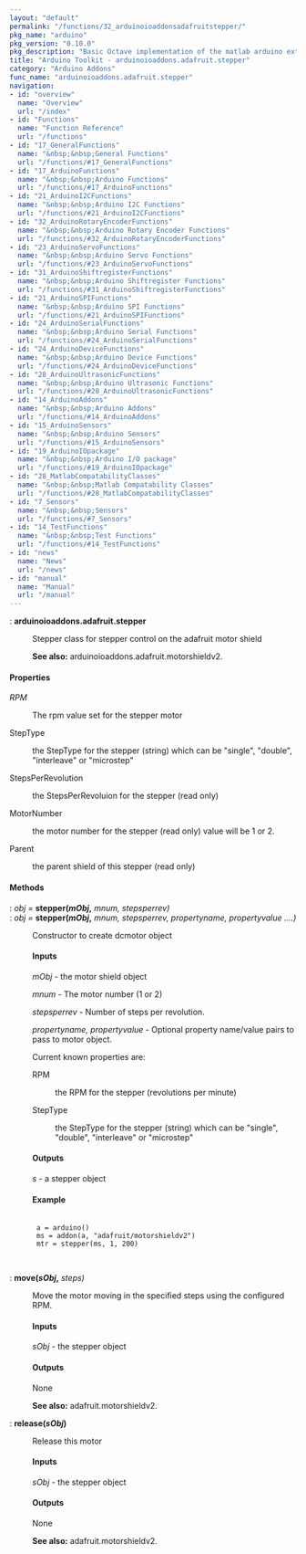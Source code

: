 ```yaml
---
layout: "default"
permalink: "/functions/32_arduinoioaddonsadafruitstepper/"
pkg_name: "arduino"
pkg_version: "0.10.0"
pkg_description: "Basic Octave implementation of the matlab arduino extension,  allowing communication to a programmed arduino board to control its  hardware."
title: "Arduino Toolkit - arduinoioaddons.adafruit.stepper"
category: "Arduino Addons"
func_name: "arduinoioaddons.adafruit.stepper"
navigation:
- id: "overview"
  name: "Overview"
  url: "/index"
- id: "Functions"
  name: "Function Reference"
  url: "/functions"
- id: "17_GeneralFunctions"
  name: "&nbsp;&nbsp;General Functions"
  url: "/functions/#17_GeneralFunctions"
- id: "17_ArduinoFunctions"
  name: "&nbsp;&nbsp;Arduino Functions"
  url: "/functions/#17_ArduinoFunctions"
- id: "21_ArduinoI2CFunctions"
  name: "&nbsp;&nbsp;Arduino I2C Functions"
  url: "/functions/#21_ArduinoI2CFunctions"
- id: "32_ArduinoRotaryEncoderFunctions"
  name: "&nbsp;&nbsp;Arduino Rotary Encoder Functions"
  url: "/functions/#32_ArduinoRotaryEncoderFunctions"
- id: "23_ArduinoServoFunctions"
  name: "&nbsp;&nbsp;Arduino Servo Functions"
  url: "/functions/#23_ArduinoServoFunctions"
- id: "31_ArduinoShiftregisterFunctions"
  name: "&nbsp;&nbsp;Arduino Shiftregister Functions"
  url: "/functions/#31_ArduinoShiftregisterFunctions"
- id: "21_ArduinoSPIFunctions"
  name: "&nbsp;&nbsp;Arduino SPI Functions"
  url: "/functions/#21_ArduinoSPIFunctions"
- id: "24_ArduinoSerialFunctions"
  name: "&nbsp;&nbsp;Arduino Serial Functions"
  url: "/functions/#24_ArduinoSerialFunctions"
- id: "24_ArduinoDeviceFunctions"
  name: "&nbsp;&nbsp;Arduino Device Functions"
  url: "/functions/#24_ArduinoDeviceFunctions"
- id: "28_ArduinoUltrasonicFunctions"
  name: "&nbsp;&nbsp;Arduino Ultrasonic Functions"
  url: "/functions/#28_ArduinoUltrasonicFunctions"
- id: "14_ArduinoAddons"
  name: "&nbsp;&nbsp;Arduino Addons"
  url: "/functions/#14_ArduinoAddons"
- id: "15_ArduinoSensors"
  name: "&nbsp;&nbsp;Arduino Sensors"
  url: "/functions/#15_ArduinoSensors"
- id: "19_ArduinoIOpackage"
  name: "&nbsp;&nbsp;Arduino I/O package"
  url: "/functions/#19_ArduinoIOpackage"
- id: "28_MatlabCompatabilityClasses"
  name: "&nbsp;&nbsp;Matlab Compatability Classes"
  url: "/functions/#28_MatlabCompatabilityClasses"
- id: "7_Sensors"
  name: "&nbsp;&nbsp;Sensors"
  url: "/functions/#7_Sensors"
- id: "14_TestFunctions"
  name: "&nbsp;&nbsp;Test Functions"
  url: "/functions/#14_TestFunctions"
- id: "news"
  name: "News"
  url: "/news"
- id: "manual"
  name: "Manual"
  url: "/manual"
---
```

<dl class="def">
<dt id="index-arduinoioaddons_002eadafruit_002estepper"><span class="category">: </span><span><em></em> <strong>arduinoioaddons.adafruit.stepper</strong><a href='#index-arduinoioaddons_002eadafruit_002estepper' class='copiable-anchor'></a></span></dt>
<dd><p>Stepper class for stepper control on the adafruit motor shield
</p>

<p><strong>See also:</strong> arduinoioaddons.adafruit.motorshieldv2.
 </p></dd></dl>

<span id="Properties"></span><h4 class="subsubheading">Properties</h4>
<dl compact="compact">
<dt><span><var>RPM</var></span></dt>
<dd><p>The rpm value set for the stepper motor
 </p></dd>
<dt><span>StepType</span></dt>
<dd><p>the StepType for the stepper (string) which can be &quot;single&quot;, 
 &quot;double&quot;, &quot;interleave&quot; or &quot;microstep&quot;
 </p></dd>
<dt><span>StepsPerRevolution</span></dt>
<dd><p>the StepsPerRevoluion for the stepper (read only)
 </p></dd>
<dt><span>MotorNumber</span></dt>
<dd><p>the motor number for the stepper (read only) value will be 1 or 2.
 </p></dd>
<dt><span>Parent</span></dt>
<dd><p>the parent shield of this stepper (read only)
 </p></dd>
</dl>

<span id="Methods"></span><h4 class="subheading">Methods</h4>
<dl class="def">
<dt id="index-stepper_0028mObj_002c"><span class="category">: </span><span><em><var>obj</var> =</em> <strong>stepper(<var>mObj</var>,</strong> <em><var>mnum</var>, <var>stepsperrev</var>)</em><a href='#index-stepper_0028mObj_002c' class='copiable-anchor'></a></span></dt>
<dt id="index-stepper_0028mObj_002c-1"><span class="category">: </span><span><em><var>obj</var> =</em> <strong>stepper(<var>mObj</var>,</strong> <em><var>mnum</var>, <var>stepsperrev</var>, <var>propertyname, propertyvalue</var> ....)</em><a href='#index-stepper_0028mObj_002c-1' class='copiable-anchor'></a></span></dt>
<dd><p>Constructor to create dcmotor object
 </p><span id="Inputs"></span><h4 class="subsubheading">Inputs</h4>
<p><var>mObj</var> - the motor shield object
</p>
<p><var>mnum</var> - The motor number (1 or 2)
</p>
<p><var>stepsperrev</var> - Number of steps per revolution.
</p>
<p><var>propertyname, propertyvalue</var> - Optional property 
 name/value pairs to pass to motor object.
</p>
<p>Current known properties are:
 </p><dl compact="compact">
<dt><span>RPM</span></dt>
<dd><p>the RPM for the stepper (revolutions per minute)
 </p></dd>
<dt><span>StepType</span></dt>
<dd><p>the StepType for the stepper (string) which can be 
 &quot;single&quot;, &quot;double&quot;, &quot;interleave&quot; or &quot;microstep&quot;
 </p></dd>
</dl>

<span id="Outputs"></span><h4 class="subsubheading">Outputs</h4>
<p><var>s</var> - a stepper object
</p>
<span id="Example"></span><h4 class="subsubheading">Example</h4>
<div class="example">
<pre class="example"> <code>
 a = arduino()
 ms = addon(a, &quot;adafruit/motorshieldv2&quot;)
 mtr = stepper(ms, 1, 200)
 </code>
 </pre></div>
</dd></dl>

<dl class="def">
<dt id="index-move_0028sObj_002c"><span class="category">: </span><span><em></em> <strong>move(<var>sObj</var>,</strong> <em><var>steps</var>)</em><a href='#index-move_0028sObj_002c' class='copiable-anchor'></a></span></dt>
<dd><p>Move the motor moving in the specified steps using the configured RPM.
</p>
<span id="Inputs-1"></span><h4 class="subsubheading">Inputs</h4>
<p><var>sObj</var> - the stepper object
</p>
<span id="Outputs-1"></span><h4 class="subsubheading">Outputs</h4>
<p>None
</p>

<p><strong>See also:</strong> adafruit.motorshieldv2.
 </p></dd></dl>

<dl class="def">
<dt id="index-release_0028sObj_0029"><span class="category">: </span><span><em></em> <strong>release(<var>sObj</var>)</strong><a href='#index-release_0028sObj_0029' class='copiable-anchor'></a></span></dt>
<dd><p>Release this motor
</p>
<span id="Inputs-2"></span><h4 class="subsubheading">Inputs</h4>
<p><var>sObj</var> - the stepper object
</p>
<span id="Outputs-2"></span><h4 class="subsubheading">Outputs</h4>
<p>None
</p>

<p><strong>See also:</strong> adafruit.motorshieldv2.
 </p></dd></dl>